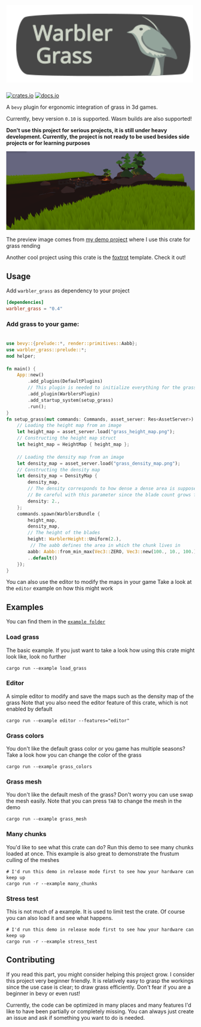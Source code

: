 # <img src="branding/warbler_display.svg" width="500">
[![crates.io](https://img.shields.io/badge/crates.io-v0.4-orange)](https://crates.io/crates/warbler_grass)
[![docs.io](https://img.shields.io/badge/docs-v0.4-green)](https://docs.rs/warbler_grass/0.4/warbler_grass/)

A `bevy` plugin for ergonomic integration of grass in 3d games.

Currently, bevy version `0.10` is supported.
Wasm builds are also supported!

**Don't use this project for serious projects, it is still under heavy development. 
Currently, the project is not ready to be used besides side projects or for learning purposes**

<img src="images/preview.png" width="700">

The preview image comes from [my demo project](https://github.com/EmiOnGit/birdylook) where I use this crate for grass rending

Another cool project using this crate is the [foxtrot](https://github.com/janhohenheim/foxtrot) template. Check it out!
## Usage
Add `warbler_grass` as dependency to your project
```toml
[dependencies]
warbler_grass = "0.4"
```
### Add grass to your game:
```rust

use bevy::{prelude::*, render::primitives::Aabb};
use warbler_grass::prelude::*;
mod helper;

fn main() {
    App::new()
        .add_plugins(DefaultPlugins)
        // This plugin is needed to initialize everything for the grass render pipeline
        .add_plugin(WarblersPlugin)
        .add_startup_system(setup_grass)
        .run();
}
fn setup_grass(mut commands: Commands, asset_server: Res<AssetServer>) {
    // Loading the height map from an image
    let height_map = asset_server.load("grass_height_map.png");
    // Constructing the height map struct
    let height_map = HeightMap { height_map };

    // Loading the density map from an image
    let density_map = asset_server.load("grass_density_map.png");
    // Constructing the density map
    let density_map = DensityMap {
        density_map,
        // The density corresponds to how dense a dense area is supposed to be.
        // Be careful with this parameter since the blade count grows fast. 
        density: 2.,
    };
    commands.spawn(WarblersBundle {
        height_map,
        density_map,
        // The height of the blades
        height: WarblerHeight::Uniform(2.),
         // The aabb defines the area in which the chunk lives in
        aabb: Aabb::from_min_max(Vec3::ZERO, Vec3::new(100., 10., 100.)),
        ..default()
    });
}

```
You can also use the editor to modify the maps in your game
Take a look at the `editor` example on how this might work

## Examples
You can find them in the [`example folder`](https://github.com/EmiOnGit/warbler_grass/tree/master/examples)


### Load grass
The basic example. If you just want to take a look how using this crate might look like, look no further
```shell
cargo run --example load_grass
```
### Editor
A simple editor to modify and save the maps such as the density map of the grass
Note that you also need the editor feature of this crate, which is not enabled by default
```shell
cargo run --example editor --features="editor"
```
### Grass colors
You don't like the default grass color or you game has multiple seasons? 
Take a look how you can change the color of the grass
```shell
cargo run --example grass_colors
```

### Grass mesh
You don't like the default mesh of the grass? Don't worry you can use swap the mesh easily.
Note that you can press `TAB` to change the mesh in the demo
```shell
cargo run --example grass_mesh
```
### Many chunks
You'd like to see what this crate can do? Run this demo to see many chunks loaded at once.
This example is also great to demonstrate the frustum culling of the meshes
```shell
# I'd run this demo in release mode first to see how your hardware can keep up
cargo run -r --example many_chunks
```
### Stress test
This is not much of a example. It is used to limit test the crate.
Of course you can also load it and see what happens.
```shell
# I'd run this demo in release mode first to see how your hardware can keep up
cargo run -r --example stress_test
```

## Contributing
If you read this part, you might consider helping this project grow.
I consider this project very beginner friendly. 
It is relatively easy to grasp the workings since the use case is clear; to draw grass efficiently.
Don't fear if you are a beginner in bevy or even rust!

Currently, the code can be optimized in many places and many features I'd like to have been partially or completely missing.
You can always just create an issue and ask if something you want to do is needed.

